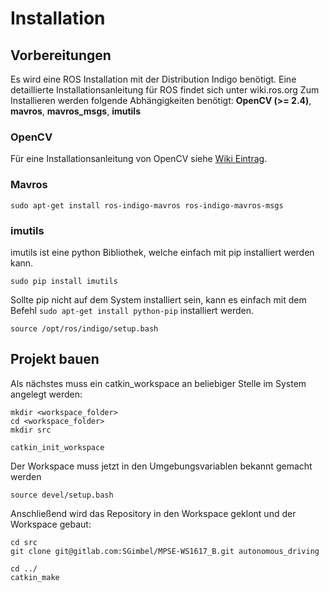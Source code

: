 # Installation


## Vorbereitungen

Es wird eine ROS Installation mit der Distribution Indigo benötigt.
Eine detaillierte Installationsanleitung für ROS findet sich unter wiki.ros.org
Zum Installieren werden folgende Abhängigkeiten benötigt: **OpenCV (>= 2.4)**, **mavros**, **mavros_msgs**, **imutils**

### OpenCV
Für eine Installationsanleitung von OpenCV siehe [Wiki Eintrag](https://gitlab.com/SGimbel/MPSE-WS1617_B/wikis/opencv%20installation).

### Mavros
```shell
sudo apt-get install ros-indigo-mavros ros-indigo-mavros-msgs
```

### imutils 
imutils ist eine python Bibliothek, welche einfach mit pip installiert werden kann.

```shell
sudo pip install imutils
```

Sollte pip nicht auf dem System installiert sein, kann es einfach mit dem Befehl `sudo apt-get install python-pip` installiert werden. 


```shell
source /opt/ros/indigo/setup.bash
```

## Projekt bauen

Als nächstes muss ein catkin_workspace an beliebiger Stelle im System angelegt werden: 

```shell
mkdir <workspace_folder>
cd <workspace_folder>
mkdir src 

catkin_init_workspace
```

Der Workspace muss jetzt in den Umgebungsvariablen bekannt gemacht werden

```shell
source devel/setup.bash
```

Anschließend wird das Repository in den Workspace geklont und der Workspace gebaut:

```shell
cd src
git clone git@gitlab.com:SGimbel/MPSE-WS1617_B.git autonomous_driving

cd ../
catkin_make
```


